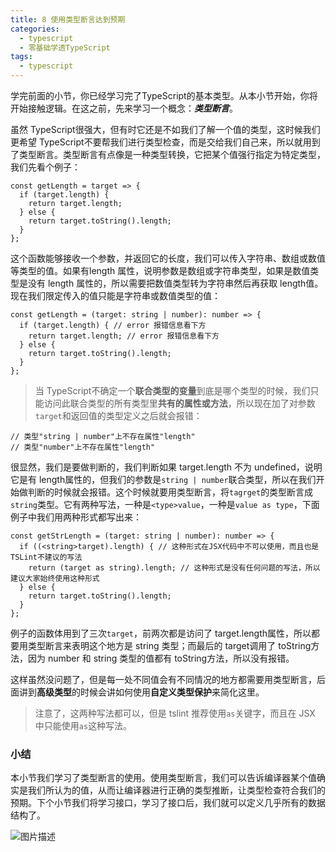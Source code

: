 ```yaml
---
title: 8 使用类型断言达到预期
categories: 
  - typescript
  - 零基础学透TypeScript
tags: 
  - typescript
---
```


学完前面的小节，你已经学习完了TypeScript的基本类型。从本小节开始，你将开始接触逻辑。在这之前，先来学习一个概念：***类型断言***。

虽然 TypeScript很强大，但有时它还是不如我们了解一个值的类型，这时候我们更希望
TypeScript不要帮我们进行类型检查，而是交给我们自己来，所以就用到了类型断言。类型断言有点像是一种类型转换，它把某个值强行指定为特定类型，我们先看个例子：

``` {.language-javascript}
const getLength = target => {
  if (target.length) {
    return target.length;
  } else {
    return target.toString().length;
  }
};
```

这个函数能够接收一个参数，并返回它的长度，我们可以传入字符串、数组或数值等类型的值。如果有length 属性，说明参数是数组或字符串类型，如果是数值类型是没有 length
属性的，所以需要把数值类型转为字符串然后再获取 length值。现在我们限定传入的值只能是字符串或数值类型的值：

``` {.language-typescript}
const getLength = (target: string | number): number => {
  if (target.length) { // error 报错信息看下方
    return target.length; // error 报错信息看下方
  } else {
    return target.toString().length;
  }
};
```

> 当 TypeScript不确定一个**联合类型的变量**到底是哪个类型的时候，我们只能访问此联合类型的所有类型里**共有的属性或方法**，所以现在加了对参数`target`和返回值的类型定义之后就会报错：

``` {.language-typescript}
// 类型"string | number"上不存在属性"length"
// 类型"number"上不存在属性"length"
```

很显然，我们是要做判断的，我们判断如果 target.length 不为 undefined，说明它是有 length属性的，但我们的参数是`string | number`联合类型，所以在我们开始做判断的时候就会报错。这个时候就要用类型断言，将`tagrget`的类型断言成`string`类型。它有两种写法，一种是`<type>value`，一种是`value as type`，下面例子中我们用两种形式都写出来：

``` {.language-typescript}
const getStrLength = (target: string | number): number => {
  if ((<string>target).length) { // 这种形式在JSX代码中不可以使用，而且也是TSLint不建议的写法
    return (target as string).length; // 这种形式是没有任何问题的写法，所以建议大家始终使用这种形式
  } else {
    return target.toString().length;
  }
};
```

例子的函数体用到了三次`target`，前两次都是访问了 target.length属性，所以都要用类型断言来表明这个地方是 string 类型；而最后的 target调用了 toString方法，因为 number 和 string 类型的值都有 toString方法，所以没有报错。

这样虽然没问题了，但是每一处不同值会有不同情况的地方都需要用类型断言，后面讲到**高级类型**的时候会讲如何使用**自定义类型保护**来简化这里。

> 注意了，这两种写法都可以，但是 tslint 推荐使用`as`关键字，而且在 JSX
> 中只能使用`as`这种写法。

### 小结

本小节我们学习了类型断言的使用。使用类型断言，我们可以告诉编译器某个值确实是我们所认为的值，从而让编译器进行正确的类型推断，让类型检查符合我们的预期。下个小节我们将学习接口，学习了接口后，我们就可以定义几乎所有的数据结构了。

![图片描述](http://img.mukewang.com/5cf4bfc100015d6b16000232.jpg)
